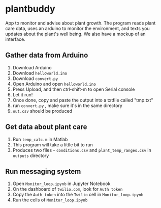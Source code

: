 # plantbuddy
App to monitor and advise about plant growth. The program reads plant care data, uses an arduino to monitor the environment, and texts you updates about the plant's well being. We also have a mockup of an interface.


## Gather data from Arduino

1. Download Arduino
2. Download `helloworld.ino`
3. Download `convert.py`
4. Open Arduino and open `helloworld.ino`
5. Press Upload, and then ctrl-shift-m to open Serial console
6. Let it run!
7. Once done, copy and paste the output into a txtfile called "tmp.txt"
8. run `convert.py` , make sure it's in the same directory
9. `out.csv` should be produced


## Get data about plant care

1. Run `temp_calc.m` in Matlab
2. This program will take a little bit to run
3. Produces two files - `conditions.csv` and `plant_temp_ranges.csv` in `outputs` directory


## Run messaging system

1. Open `Monitor_loop.ipynb` in Jupyter Notebook
2. On the dashboard of `twilio.com`, look for `Auth token`
3. Copy the `Auth token` into the `Twilio` cell in `Monitor_loop.ipynb`
4. Run the cells of `Monitor_loop.ipynb`